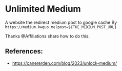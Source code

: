 # Unlimited Medium

A website the redirect medium post to google cache
By `https://medium.kwguo.me?post=${THE_MEDIUM_POST_URL}`

Thanks @Affiliations share how to do this.

## References:
- https://canererden.com/blog/2023/unlock-medium/